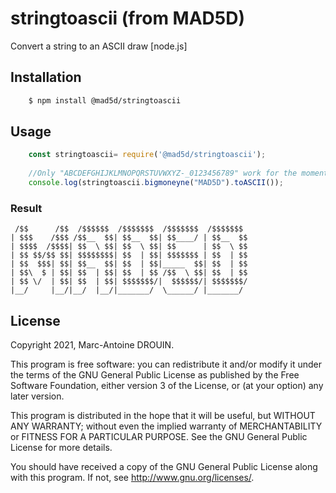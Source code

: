 
# stringtoascii (from MAD5D)


Convert a string to an ASCII draw [node.js]

## Installation

``` bash
	$ npm install @mad5d/stringtoascii
```

## Usage

``` javascript
	const stringtoascii= require('@mad5d/stringtoascii');
	
	//Only "ABCDEFGHIJKLMNOPQRSTUVWXYZ-_0123456789" work for the moment
	console.log(stringtoascii.bigmoneyne("MAD5D").toASCII());
```

### Result

``` shell
 /$$      /$$  /$$$$$$  /$$$$$$$  /$$$$$$$  /$$$$$$$
| $$$    /$$$ /$$__  $$| $$__  $$| $$____/ | $$__  $$
| $$$$  /$$$$| $$  \ $$| $$  \ $$| $$      | $$  \ $$
| $$ $$/$$ $$| $$$$$$$$| $$  | $$| $$$$$$$ | $$  | $$
| $$  $$$| $$| $$__  $$| $$  | $$|_____  $$| $$  | $$
| $$\  $ | $$| $$  | $$| $$  | $$ /$$  \ $$| $$  | $$
| $$ \/  | $$| $$  | $$| $$$$$$$/|  $$$$$$/| $$$$$$$/
|__/     |__/|__/  |__/|_______/  \______/ |_______/

```







## License
Copyright 2021, Marc-Antoine DROUIN.

This program is free software: you can redistribute it and/or modify
it under the terms of the GNU General Public License as published by
the Free Software Foundation, either version 3 of the License, or
(at your option) any later version.

This program is distributed in the hope that it will be useful,
but WITHOUT ANY WARRANTY; without even the implied warranty of
MERCHANTABILITY or FITNESS FOR A PARTICULAR PURPOSE.  See the
GNU General Public License for more details.

You should have received a copy of the GNU General Public License
along with this program.  If not, see <http://www.gnu.org/licenses/>.
